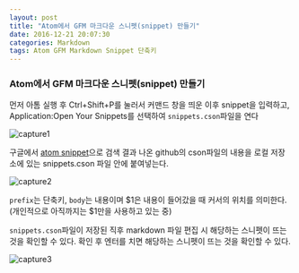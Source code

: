 ```yaml
---
layout: post
title: "Atom에서 GFM 마크다운 스니펫(snippet) 만들기"
date: 2016-12-21 20:07:30
categories: Markdown
tags: Atom GFM Markdown Snippet 단축키
---
```

### Atom에서 GFM 마크다운 스니펫(snippet) 만들기
먼저 아톰 실행 후 Ctrl+Shift+P를 눌러서 커맨드 창을 띄운 이후 snippet을 입력하고, Application:Open Your Snippets를 선택하여 `snippets.cson`파일을 연다

![capture1](http://i.imgur.com/BFgKb17.png)

구글에서 [atom snippet]((https://github.com/atom/language-gfm/blob/master/snippets/gfm.cson))으로 검색 결과 나온 github의 cson파일의 내용을 로컬 저장소에 있는 snippets.cson 파일 안에 붙여넣는다.

![capture2](http://i.imgur.com/D3xCmA0.png)

`prefix`는 단축키, `body`는 내용이며 \$1은 내용이 들어갔을 때 커서의 위치를 의미한다.
(개인적으로 아직까지는 \$1만을 사용하고 있는 중)

`snippets.cson`파일이 저장된 직후 markdown 파일 편집 시 해당하는 스니펫이 뜨는 것을 확인할 수 있다. 확인 후 엔터를 치면 해당하는 스니펫이 뜨는 것을 확인할 수 있다.

![capture3](blob:http://imgur.com/00fffe88-4add-4897-9169-2c3b1c2bc84c)
